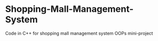 # Shopping-Mall-Management-System
Code in C++ for shopping mall management system OOPs mini-project
